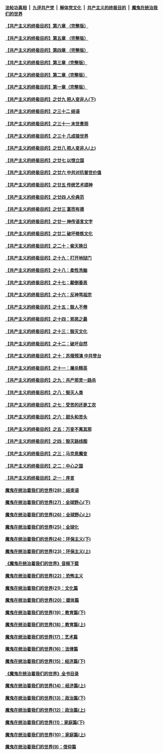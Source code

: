 ####  [法轮功真相](../../../../basic/blob/master/README.md?t=12200001) &nbsp;|&nbsp; [九评共产党](../../../../9ping.md/blob/master/README.md?t=12200001) &nbsp;|&nbsp; [解体党文化](../../../../jtdwh.md/blob/master/README.md?t=12200001)  &nbsp;|&nbsp; [共产主义的终极目的](../../../../gczydzjmd.md/blob/master/README.md?t=12200001) &nbsp;|&nbsp; [魔鬼在统治我们的世界](../../../../mgztzwmdsj.md/blob/master/README.md?t=12200001) 

#### [【共产主义的终极目的】第六章 （完整版）](../pages/nsc422/n11428913.md?t=12200001) 

#### [【共产主义的终极目的】第五章 （完整版）](../pages/nsc422/n11428912.md?t=12200001) 

#### [【共产主义的终极目的】第四章 （完整版）](../pages/nsc422/n11428907.md?t=12200001) 

#### [【共产主义的终极目的】第三章（完整版）](../pages/nsc422/n11428848.md?t=12200001) 

#### [【共产主义的终极目的】第二章（完整版）](../pages/nsc422/n11428831.md?t=12200001) 

#### [【共产主义的终极目的】第一章（完整版）](../pages/nsc422/n11417651.md?t=12200001) 

#### [【共产主义的终极目的】之廿九 把人变非人(下)](../pages/nsc422/n11344140.md?t=12200001) 

#### [【共产主义的终极目的】之三十二 结语](../pages/nsc422/n11360535.md?t=12200001) 

#### [【共产主义的终极目的】之三十一 末世景观](../pages/nsc422/n11351129.md?t=12200001) 

#### [【共产主义的终极目的】之三十 几成狼世界](../pages/nsc422/n11348280.md?t=12200001) 

#### [【共产主义的终极目的】之廿八 把人变非人(上)](../pages/nsc422/n11340492.md?t=12200001) 

#### [【共产主义的终极目的】之廿七 以恨立国](../pages/nsc422/n11336944.md?t=12200001) 

#### [【共产主义的终极目的】之廿六 中共对抗普世价值](../pages/nsc422/n11324785.md?t=12200001) 

#### [【共产主义的终极目的】之廿五 传统艺术颂神](../pages/nsc422/n11296396.md?t=12200001) 

#### [【共产主义的终极目的】之廿四 人伦典范](../pages/nsc422/n11296397.md?t=12200001) 

#### [【共产主义的终极目的】之廿三 富而有德](../pages/nsc422/n11283598.md?t=12200001) 

#### [【共产主义的终极目的】之廿一 神传语言文字](../pages/nsc422/n11263265.md?t=12200001) 

#### [【共产主义的终极目的】之廿二 破坏修炼文化](../pages/nsc422/n11245728.md?t=12200001) 

#### [【共产主义的终极目的】之二十：偷天换日](../pages/nsc422/n11238846.md?t=12200001) 

#### [【共产主义的终极目的】之十九：打开地狱门](../pages/nsc422/n11206376.md?t=12200001) 

#### [【共产主义的终极目的】之十八：柔性洗脑](../pages/nsc422/n11199994.md?t=12200001) 

#### [【共产主义的终极目的】之十七：颠倒善恶](../pages/nsc422/n11179782.md?t=12200001) 

#### [【共产主义的终极目的】之十六：反神骂祖宗](../pages/nsc422/n11166798.md?t=12200001) 

#### [【共产主义的终极目的】之十五：毁人不倦](../pages/nsc422/n11166792.md?t=12200001) 

#### [【共产主义的终极目的】之十四：邪恶之最](../pages/nsc422/n11150249.md?t=12200001) 

#### [【共产主义的终极目的】之十三：毁灭文化](../pages/nsc422/n11135227.md?t=12200001) 

#### [【共产主义的终极目的】之十二：破坏自然](../pages/nsc422/n11135214.md?t=12200001) 

#### [【共产主义的终极目的】之十：苏俄预演 中共登台](../pages/nsc422/n11118424.md?t=12200001) 

#### [【共产主义的终极目的】之十一：屠杀精英](../pages/nsc422/n11118442.md?t=12200001) 

#### [【共产主义的终极目的】之九：共产邪灵一路杀](../pages/nsc422/n11114139.md?t=12200001) 

#### [【共产主义的终极目的】之八：毁灭人类](../pages/nsc422/n11108503.md?t=12200001) 

#### [【共产主义的终极目的】之七：受苦的还是工农](../pages/nsc422/n11101809.md?t=12200001) 

#### [【共产主义的终极目的】之六：甜头和苦头](../pages/nsc422/n11096971.md?t=12200001) 

#### [【共产主义的终极目的】之五：万变不离其邪](../pages/nsc422/n11091285.md?t=12200001) 

#### [【共产主义的终极目的】之四：毁灭路线图](../pages/nsc422/n11086284.md?t=12200001) 

#### [【共产主义的终极目的】之三：马克思魔变](../pages/nsc422/n11061941.md?t=12200001) 

#### [【共产主义的终极目的】之二：中心之国](../pages/nsc422/n11047728.md?t=12200001) 

#### [【共产主义的终极目的】之一：序言](../pages/nsc422/n11086077.md?t=12200001) 

#### [魔鬼在统治着我们的世界(28)：结束语](../pages/nsc422/n10936246.md?t=12200001) 

#### [魔鬼在统治着我们的世界(27)：全球野心(下)](../pages/nsc422/n10928319.md?t=12200001) 

#### [魔鬼在统治着我们的世界(26)：全球野心(上)](../pages/nsc422/n10900318.md?t=12200001) 

#### [魔鬼在统治着我们的世界(25)：全球化](../pages/nsc422/n10788205.md?t=12200001) 

#### [魔鬼在统治着我们的世界(24)：环保主义(下)](../pages/nsc422/n10695307.md?t=12200001) 

#### [魔鬼在统治着我们的世界(23)：环保主义(上)](../pages/nsc422/n10688613.md?t=12200001) 

#### [《魔鬼在统治着我们的世界》音频下载](../pages/nsc422/n10635553.md?t=12200001) 

#### [魔鬼在统治着我们的世界(22)：恐怖主义](../pages/nsc422/n10614727.md?t=12200001) 

#### [魔鬼在统治着我们的世界(21)：文化篇](../pages/nsc422/n10597706.md?t=12200001) 

#### [魔鬼在统治着我们的世界(20)：媒体篇](../pages/nsc422/n10586579.md?t=12200001) 

#### [魔鬼在统治着我们的世界(19)：教育篇(下)](../pages/nsc422/n10564808.md?t=12200001) 

#### [魔鬼在统治着我们的世界(18)：教育篇(上)](../pages/nsc422/n10526970.md?t=12200001) 

#### [魔鬼在统治着我们的世界(17)：艺术篇](../pages/nsc422/n10499093.md?t=12200001) 

#### [魔鬼在统治着我们的世界(16)：法律篇](../pages/nsc422/n10485969.md?t=12200001) 

#### [魔鬼在统治着我们的世界(15)：经济篇(下)](../pages/nsc422/n10469975.md?t=12200001) 

#### [《魔鬼在统治着我们的世界》全书目录](../pages/nsc422/n10464261.md?t=12200001) 

#### [魔鬼在统治着我们的世界(14)：经济篇(上)](../pages/nsc422/n10457370.md?t=12200001) 

#### [魔鬼在统治着我们的世界(13)：政治篇(下)](../pages/nsc422/n10448270.md?t=12200001) 

#### [魔鬼在统治着我们的世界(12)：政治篇(上)](../pages/nsc422/n10444576.md?t=12200001) 

#### [魔鬼在统治着我们的世界(11)：家庭篇(下)](../pages/nsc422/n10440961.md?t=12200001) 

#### [魔鬼在统治着我们的世界(10)：家庭篇(上)](../pages/nsc422/n10435448.md?t=12200001) 

#### [魔鬼在统治着我们的世界(9)：信仰篇](../pages/nsc422/n10432159.md?t=12200001) 


